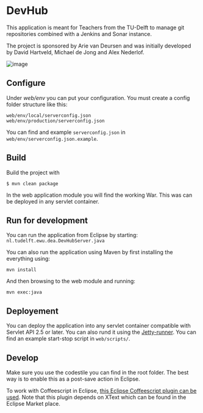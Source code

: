 # DevHub

This application is meant for Teachers from the TU-Delft to manage git repositories combined with a Jenkins and Sonar instance. 

The project is sponsored by Arie van Deursen and was initially developed by David Hartveld, Michael de Jong and Alex Nederlof.

![image](http://home.tudelft.nl/fileadmin/Default/Templates/images/logo.gif)

## Configure
Under *web/env* you can put your configuration. You must create a config folder structure like this:

	web/env/local/serverconfig.json
	web/env/production/serverconfig.json

You can find and example `serverconfig.json` in `web/env/serverconfig.json.example`.

## Build
Build the project with

    $ mvn clean package

In the web application module you will find the working War. This was can be deployed in any servlet container.

## Run for development
You can run the application from Eclipse by starting: `nl.tudelft.ewu.dea.DevHubServer.java`

You can also run the application using Maven by first installing the everything using:

	mvn install
	
And then browsing to the web module and running:
	
	mvn exec:java
	
## Deployement
You can deploy the application into any servlet container compatible with Servlet API 2.5 or later. You can also rund it using the [Jetty-runner](http://search.maven.org/#search%7Cga%7C1%7Ca%3A%22jetty-runner%22). You can find an example start-stop script in `web/scripts/`.


## Develop
Make sure you use the codestile you can find in the root folder. The best way is to enable this as a post-save action in Eclipse.

To work with Coffeescript in Eclipse, [this Eclipse Coffeescript plugin can be used](https://github.com/adamschmideg/coffeescript-eclipse). Note that this plugin depends on XText which can be found in the Eclipse Market place.